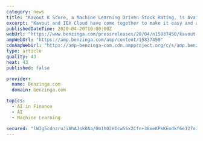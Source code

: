```yaml
---
category: news
title: "Kavout K Score, a Machine Learning Driven Stock Rating, is Available for Developers on IEX Cloud"
excerpt: "Kavout and IEX Cloud have come together to make it easy and affordable to access K Score, a bespoke premium dataset. K Score is"
publishedDateTime: 2020-04-20T10:00:00Z
webUrl: "https://www.benzinga.com/pressreleases/20/04/n15837450/kavout-k-score-a-machine-learning-driven-stock-rating-is-available-for-developers-on-iex-cloud"
ampWebUrl: "https://amp.benzinga.com/amp/content/15837450"
cdnAmpWebUrl: "https://amp-benzinga-com.cdn.ampproject.org/c/s/amp.benzinga.com/amp/content/15837450"
type: article
quality: 43
heat: 43
published: false

provider:
  name: Benzinga.com
  domain: benzinga.com

topics:
  - AI in Finance
  - AI
  - Machine Learning

secured: "lWIg5cdnzruJiAhAJskDAa/0m1hO2HIcw5Sx2Cfn+38xeKPkKEodkf6e127oJudDvLTCs9EqQGMl3FpLKkPY7zkiOoA3e0kzoxQNeUFHkhjKN4tVYnhIF+O1wphDJ4/7q53UKsj9Jxo5MU2qkywYEQcgTTpKWSE7ny2yHaUgWDQbVNVr8Ars3dbmsHSsassY+OlSeIU3cvcfdkHm80sum2YcvJa6FwNoJi7Czr+jTuB5USGcO3xukZvXKidf+kC/wFTqramlREyFu+xc9QNB4DxllYe342oy1DYzHHB1O9jiUNt5O/RLuSoV40wA5HWE;shYR1idt381MdihjLwiytg=="
---
```


